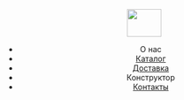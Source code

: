 <?DOCTYPE html>
<head>
    <link href="style.css" ref="stylesheet">
    <title> Joybubblesoap - магазин мыла</title>
    <meta charset="utf-8">
    <meta name="keywords" content="мыло, домашнее мыло, Joybubblesoap, Joybubble soap">
    <meta name="discription" content="мыло сделаное своими руками"

</head>
<body>
    <body>
        <header class="site-header">
          <nav class="site-navigation">
            <a class="logo-link" href="index.html">
              <img src="фотки/Logotip.jpg" width="62" height="50">
            </a>
            <ul class="navigation-list">
                <li>О нас</li>
              <li><a href="catalog.php">Каталог</a></li>
              <li><a href="delivery.html">Доставка</a></li>
              <li> Конструктор</li>
              <li><a href="contacts.html">Контакты</a></li>
            </ul>
          </nav>
        </header>

